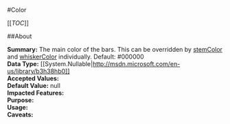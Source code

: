#Color

[[_TOC_]]

##About

**Summary:**  The main color of the bars. This can be overridden by <a href="#plotOptions.errorbar.stemColor">stemColor</a> and <a href="#plotOptions.errorbar.whiskerColor">whiskerColor</a> individually.  Default: #000000   
**Data Type:** [[System.Nullable|http://msdn.microsoft.com/en-us/library/b3h38hb0]]  
**Accepted Values:**   
**Default Value:** null  
**Impacted Features:**   
**Purpose:**   
**Usage:**   
**Caveats:**   

